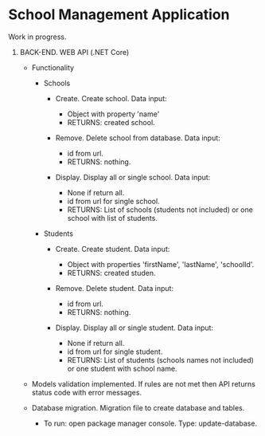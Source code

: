 # School Management Application

Work in progress.

1. BACK-END. WEB API (.NET Core)
    - Functionality
        - Schools
            - Create. Create school. Data input:
                - Object with property 'name'
                - RETURNS: created school.

            - Remove. Delete school from database. Data input:
                - id from url.
                - RETURNS: nothing.

            - Display. Display all or single school. Data input:
                - None if return all.
                - id from url for single school.
                - RETURNS: List of schools (students not included) or one school with list of students.

        - Students
            - Create. Create student. Data input:
                - Object with properties 'firstName', 'lastName', 'schoolId'.
                - RETURNS: created studen.
            
            - Remove. Delete student. Data input:
                - id from url.
                - RETURNS: nothing.

            - Display. Display all or single student. Data input:
                - None if return all.
                - id from url for single student.
                - RETURNS: List of students (schools names not included) or one student with school name.

    - Models validation implemented. If rules are not met then API returns status code with error messages.

    - Database migration. Migration file to create database and tables.
        - To run: open package manager console. Type: update-database.

